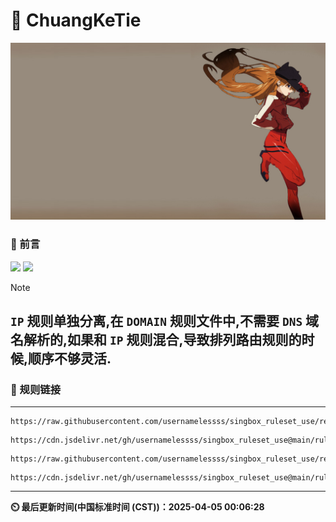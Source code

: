 
# 🧸 ChuangKeTie
![](https://raw.githubusercontent.com/usernamelessss/picture-bed/main/images/202504042256831.jpg)
### 📣 前言
![](https://shields.io/badge/-移除重复规则-ff69b4) ![](https://shields.io/badge/-IP&nbsp;规则单独存放不与&nbsp;DOMAIN&nbsp;等混合-green)
> [!NOTE]
**`IP` 规则单独分离,在 `DOMAIN` 规则文件中,不需要 `DNS` 域名解析的,如果和 `IP` 规则混合,导致排列路由规则的时候,顺序不够灵活.**
---

###  🔗 规则链接
---

```url
https://raw.githubusercontent.com/usernamelessss/singbox_ruleset_use/refs/heads/main/rule/ChuangKeTie/ChuangKeTie_No_IP.json
```

```url
https://cdn.jsdelivr.net/gh/usernamelessss/singbox_ruleset_use@main/rule/ChuangKeTie/ChuangKeTie_No_IP.json
```

```url
https://raw.githubusercontent.com/usernamelessss/singbox_ruleset_use/refs/heads/main/rule/ChuangKeTie/ChuangKeTie_No_IP.srs
```

```url
https://cdn.jsdelivr.net/gh/usernamelessss/singbox_ruleset_use@main/rule/ChuangKeTie/ChuangKeTie_No_IP.srs
```

---
**⏲️ 最后更新时间(中国标准时间 (CST))：2025-04-05 00:06:28**